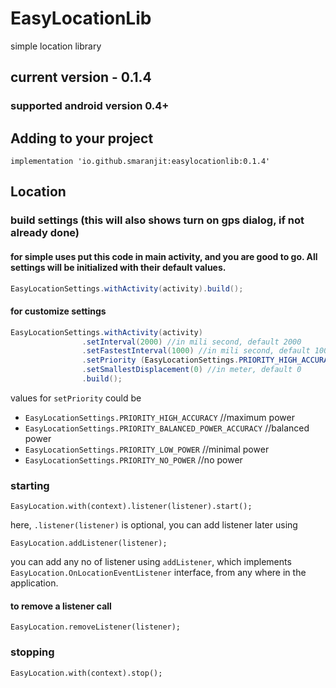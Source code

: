 # EasyLocationLib
simple location library

## current version - 0.1.4

### supported android version 0.4+

## Adding to your project

`implementation 'io.github.smaranjit:easylocationlib:0.1.4'`

## Location

### build settings (this will also shows turn on gps dialog, if not already done)

#### for simple uses put this code in main activity, and you are good to go. All settings will be initialized with their default values.

```java
EasyLocationSettings.withActivity(activity).build(); 
```
#### for customize settings

```java
EasyLocationSettings.withActivity(activity)
                .setInterval(2000) //in mili second, default 2000
                .setFastestInterval(1000) //in mili second, default 1000
                .setPriority (EasyLocationSettings.PRIORITY_HIGH_ACCURACY) //default PRIORITY_HIGH_ACCURACY
                .setSmallestDisplacement(0) //in meter, default 0
                .build(); 
```
values for `setPriority` could be

* `EasyLocationSettings.PRIORITY_HIGH_ACCURACY` //maximum power
* `EasyLocationSettings.PRIORITY_BALANCED_POWER_ACCURACY` //balanced power
* `EasyLocationSettings.PRIORITY_LOW_POWER` //minimal power
* `EasyLocationSettings.PRIORITY_NO_POWER` //no power

### starting

`EasyLocation.with(context).listener(listener).start();`

here, `.listener(listener)` is optional, you can add listener later using

`EasyLocation.addListener(listener);`

you can add any no of listener using `addListener`, which implements `EasyLocation.OnLocationEventListener` interface, from any where in the application.
#### to remove a listener call

`EasyLocation.removeListener(listener);`

### stopping

`EasyLocation.with(context).stop();`

